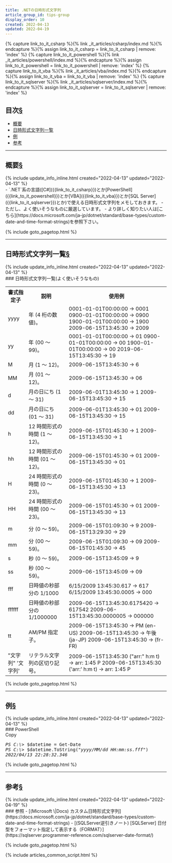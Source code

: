 ```yaml
---
title: .NETの日時形式文字列
article_group_id: tips-group
display_order: 10
created: 2022-04-13
updated: 2022-04-19
---
```

{% capture link_to_it_csharp %}{% link _it_articles/csharp/index.md %}{% endcapture %}{% assign link_to_it_csharp = link_to_it_csharp | remove: 'index' %}
{% capture link_to_it_powershell %}{% link _it_articles/powershell/index.md %}{% endcapture %}{% assign link_to_it_powershell = link_to_it_powershell | remove: 'index' %}
{% capture link_to_it_vba %}{% link _it_articles/vba/index.md %}{% endcapture %}{% assign link_to_it_vba = link_to_it_vba | remove: 'index' %}
{% capture link_to_it_sqlserver %}{% link _it_articles/sqlserver/index.md %}{% endcapture %}{% assign link_to_it_sqlserver = link_to_it_sqlserver | remove: 'index' %}


## <a name="index">目次</a><a class="heading-anchor-permalink" href="#目次">§</a>

<ul id="index_ul">
<li><a href="#概要">概要</a></li>
<li><a href="#日時形式文字列一覧">日時形式文字列一覧</a></li>
<li><a href="#例">例</a></li>
<li><a href="#参考">参考</a></li>
</ul>

* * *
## <a name="概要">概要</a><a class="heading-anchor-permalink" href="#概要">§</a>
<div class="chapter-updated">{% include update_info_inline.html created="2022-04-13" updated="2022-04-13" %}</div>
- `.NET`系の言語([C#]({{link_to_it_csharp}})とか[PowerShell]({{link_to_it_powershell}})とか[VBA]({{link_to_it_vba}})とか[SQL Server]({{link_to_it_sqlserver}})とか)で使える日時形式文字列をメモしておきます。
- ただし、よく使いそうなものに厳選しています。
- より詳しく知りたい人は[こちら](https://docs.microsoft.com/ja-jp/dotnet/standard/base-types/custom-date-and-time-format-strings)を参照下さい。

{% include goto_pagetop.html %}

* * *
## <a name="日時形式文字列一覧">日時形式文字列一覧</a><a class="heading-anchor-permalink" href="#日時形式文字列一覧">§</a>
<div class="chapter-updated">{% include update_info_inline.html created="2022-04-13" updated="2022-04-13" %}</div>
### 日時形式文字列一覧(よく使いそうなもの)
<table class="normal">
	<tr>
		<th markdown="span">書式指定子</th>
		<th markdown="span">説明</th>
		<th markdown="span">使用例</th>
	</tr>
	<tr>
		<td markdown="span">yyyy</td>
		<td markdown="span">年 (4 桁の数値)。</td>
		<td markdown="span">0001-01-01T00:00:00 -> 0001  
		                    0900-01-01T00:00:00 -> 0900  
		                    1900-01-01T00:00:00 -> 1900  
		                    2009-06-15T13:45:30 -> 2009</td>
	</tr>
	<tr>
		<td markdown="span">yy</td>
		<td markdown="span">年 (00 ～ 99)。</td>
		<td markdown="span">0001-01-01T00:00:00 -> 01  
		                    0900-01-01T00:00:00 -> 00  
		                    1900-01-01T00:00:00 -> 00  
		                    2019-06-15T13:45:30 -> 19</td>
	</tr>
	<tr>
		<td markdown="span">M</td>
		<td markdown="span">月 (1 ～ 12)。</td>
		<td markdown="span">2009-06-15T13:45:30 -> 6</td>
	</tr>
	<tr>
		<td markdown="span">MM</td>
		<td markdown="span">月 (01 ～ 12)。</td>
		<td markdown="span">2009-06-15T13:45:30 -> 06</td>
	</tr>
	<tr>
		<td markdown="span">d</td>
		<td markdown="span">月の日にち (1 ～ 31)</td>
		<td markdown="span">2009-06-01T13:45:30 -> 1  
			                2009-06-15T13:45:30 -> 15</td>
	</tr>
	<tr>
		<td markdown="span">dd</td>
		<td markdown="span">月の日にち (01 ～ 31)</td>
		<td markdown="span">2009-06-01T13:45:30 -> 01   
		                    2009-06-15T13:45:30 -> 15</td>
	</tr>
	<tr>
		<td markdown="span">h</td>
		<td markdown="span">12 時間形式の時間 (1 ～ 12)。</td>
		<td markdown="span">2009-06-15T01:45:30 -> 1  
		                    2009-06-15T13:45:30 -> 1</td>
	</tr>
	<tr>
		<td markdown="span">hh</td>
		<td markdown="span">12 時間形式の時間 (01 ～ 12)。</td>
		<td markdown="span">2009-06-15T01:45:30 -> 01  
		                    2009-06-15T13:45:30 -> 01</td>
	</tr>
	<tr>
		<td markdown="span">H</td>
		<td markdown="span">24 時間形式の時間 (0 ～ 23)。</td>
		<td markdown="span">2009-06-15T01:45:30 -> 1  
		                    2009-06-15T13:45:30 -> 13</td>
	</tr>
	<tr>
		<td markdown="span">HH</td>
		<td markdown="span">24 時間形式の時間 (00 ～ 23)。</td>
		<td markdown="span">2009-06-15T01:45:30 -> 01  
		                    2009-06-15T13:45:30 -> 13</td>
	</tr>
	<tr>
		<td markdown="span">m</td>
		<td markdown="span">分 (0 ～ 59)。</td>
		<td markdown="span">2009-06-15T01:09:30 -> 9  
		                    2009-06-15T13:29:30 -> 29</td>
	</tr>
	<tr>
		<td markdown="span">mm</td>
		<td markdown="span">分 (00 ～ 59)。</td>
		<td markdown="span">2009-06-15T01:09:30 -> 09  
		                    2009-06-15T01:45:30 -> 45</td>
	</tr>
	<tr>
		<td markdown="span">s</td>
		<td markdown="span">秒 (0 ～ 59)。</td>
		<td markdown="span">2009-06-15T13:45:09 -> 9</td>
	</tr>
	<tr>
		<td markdown="span">ss</td>
		<td markdown="span">秒 (00 ～ 59)。</td>
		<td markdown="span">2009-06-15T13:45:09 -> 09</td>
	</tr>
	<tr>
		<td markdown="span">fff</td>
		<td markdown="span">日時値の秒部分の 1/1000</td>
		<td markdown="span">6/15/2009 13:45:30.617 -> 617  
		                    6/15/2009 13:45:30.0005 -> 000</td>
	</tr>
	<tr>
		<td markdown="span">ffffff</td>
		<td markdown="span">日時値の秒部分の 1/1000000</td>
		<td markdown="span">2009-06-15T13:45:30.6175420 -> 617542  
                            2009-06-15T13:45:30.0000005 -> 000000</td>
	</tr>
	<tr>
		<td markdown="span">tt</td>
		<td markdown="span">AM/PM 指定子。</td>
		<td markdown="span">2009-06-15T13:45:30 -> PM (en-US)  
		                    2009-06-15T13:45:30 -> 午後 (ja-JP)  
		                    2009-06-15T13:45:30 -> (fr-FR)</td>
	</tr>
	<tr>
		<td markdown="span">"文字列"  
		                    '文字列'</td>
		<td markdown="span">リテラル文字列の区切り記号。</td>
		<td markdown="span">2009-06-15T13:45:30 ("arr:" h:m t) -> arr: 1:45 P  
		                    2009-06-15T13:45:30 ('arr:' h:m t) -> arr: 1:45 P</td>
	</tr>
</table>

{% include goto_pagetop.html %}

* * *
## <a name="例">例</a><a class="heading-anchor-permalink" href="#例">§</a>
<div class="chapter-updated">{% include update_info_inline.html created="2022-04-13" updated="2022-04-13" %}</div>
### PowerShell
<div class="code-box-output no-title">
<div class="copy-button">Copy</div>
<pre>
<em class="command">PS C:\&gt;</em> $datetime = Get-Date
<em class="command">PS C:\&gt;</em> $datetime.ToString(<em>"yyyy/MM/dd HH:mm:ss.fff"</em>)
<em class="blue">2022/04/13 22:28:32.346</em>
</pre>
</div>

{% include goto_pagetop.html %}

* * *
## <a name="参考">参考</a><a class="heading-anchor-permalink" href="#参考">§</a>
<div class="chapter-updated">{% include update_info_inline.html created="2022-04-13" updated="2022-04-19" %}</div>
### 参照
- [(Microsoft \|Docs) カスタム日時形式文字列](https://docs.microsoft.com/ja-jp/dotnet/standard/base-types/custom-date-and-time-format-strings)
- [(SQLServer逆引きノート) [SQLServer] 日付型をフォーマット指定して表示する（FORMAT）](https://sqlserver.programmer-reference.com/sqlserver-date-format/)

{% include goto_pagetop.html %}

{% include articles_common_script.html %}

